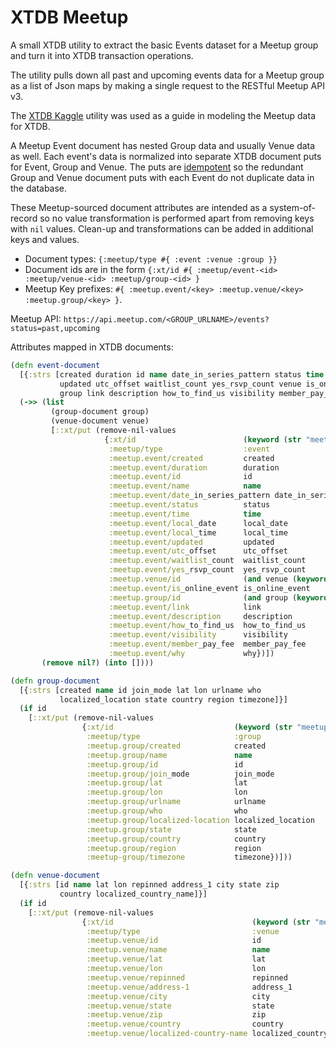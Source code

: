 # XTDB Meetup

A small XTDB utility to extract the basic Events dataset for a Meetup group and turn it into XTDB transaction operations.

The utility pulls down all past and upcoming events data for a Meetup group as a list of Json maps by making a single request to the RESTful Meetup API v3.


The [XTDB Kaggle](https://github.com/xtdb/xtdb-kaggle) utility was used as a guide in modeling the Meetup data for XTDB.

A Meetup Event document has nested Group data and usually Venue data as well. Each event's data is normalized into separate XTDB document puts for Event, Group and Venue. The puts are [idempotent](https://en.wikipedia.org/wiki/Idempotence) so the redundant Group and Venue document puts with each Event do not duplicate data in the database.

These Meetup-sourced document attributes are intended as a system-of-record so no value transformation is performed apart from removing keys with `nil` values. Clean-up and transformations can be added in additional keys and values.

- Document types: `{:meetup/type #{ :event :venue :group }}`
- Document ids are in the form `{:xt/id #{ :meetup/event-<id> :meetup/venue-<id> :meetup/group-<id> }`
- Meetup Key prefixes: `#{ :meetup.event/<key> :meetup.venue/<key> :meetup.group/<key> }`.

Meetup API: `https://api.meetup.com/<GROUP_URLNAME>/events?status=past,upcoming`

Attributes mapped in XTDB documents:

```clojure
(defn event-document
  [{:strs [created duration id name date_in_series_pattern status time local_date local_time
           updated utc_offset waitlist_count yes_rsvp_count venue is_online_event
           group link description how_to_find_us visibility member_pay_fee why]}]
  (->> (list
         (group-document group)
         (venue-document venue)
         [::xt/put (remove-nil-values
                     {:xt/id                        (keyword (str "meetup/event-" id))
                      :meetup/type                  :event
                      :meetup.event/created         created
                      :meetup.event/duration        duration
                      :meetup.event/id              id
                      :meetup.event/name            name
                      :meetup.event/date_in_series_pattern date_in_series_pattern
                      :meetup.event/status          status
                      :meetup.event/time            time
                      :meetup.event/local_date      local_date
                      :meetup.event/local_time      local_time
                      :meetup.event/updated         updated
                      :meetup.event/utc_offset      utc_offset
                      :meetup.event/waitlist_count  waitlist_count
                      :meetup.event/yes_rsvp_count  yes_rsvp_count
                      :meetup.venue/id              (and venue (keyword (str "meetup/venue-" (venue "id"))))
                      :meetup.event/is_online_event is_online_event
                      :meetup.group/id              (and group (keyword (str "meetup/group-" (group "id"))))
                      :meetup.event/link            link
                      :meetup.event/description     description
                      :meetup.event/how_to_find_us  how_to_find_us
                      :meetup.event/visibility      visibility
                      :meetup.event/member_pay_fee  member_pay_fee
                      :meetup.event/why             why})])
       (remove nil?) (into [])))
```


```clojure
(defn group-document
  [{:strs [created name id join_mode lat lon urlname who
           localized_location state country region timezone]}]
  (if id
    [::xt/put (remove-nil-values
                {:xt/id                           (keyword (str "meetup/group-" id))
                 :meetup/type                     :group
                 :meetup.group/created            created
                 :meetup.group/name               name
                 :meetup.group/id                 id
                 :meetup.group/join_mode          join_mode
                 :meetup.group/lat                lat
                 :meetup.group/lon                lon
                 :meetup.group/urlname            urlname
                 :meetup.group/who                who
                 :meetup.group/localized-location localized_location
                 :meetup.group/state              state
                 :meetup.group/country            country
                 :meetup.group/region             region
                 :meetup-group/timezone           timezone})]))
```
```clojure
(defn venue-document
  [{:strs [id name lat lon repinned address_1 city state zip
           country localized_country_name]}]
  (if id
    [::xt/put (remove-nil-values
                {:xt/id                               (keyword (str "meetup/venue-" id))
                 :meetup/type                         :venue
                 :meetup.venue/id                     id
                 :meetup.venue/name                   name
                 :meetup.venue/lat                    lat
                 :meetup.venue/lon                    lon
                 :meetup.venue/repinned               repinned
                 :meetup.venue/address-1              address_1
                 :meetup.venue/city                   city
                 :meetup.venue/state                  state
                 :meetup.venue/zip                    zip
                 :meetup.venue/country                country
                 :meetup.venue/localized-country-name localized_country_name})]))
```